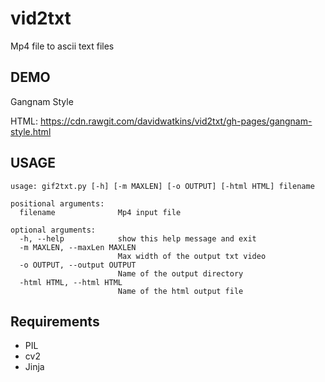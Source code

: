vid2txt
=======

Mp4 file to ascii text files

DEMO
----

Gangnam Style

HTML: https://cdn.rawgit.com/davidwatkins/vid2txt/gh-pages/gangnam-style.html

USAGE
-----

```
usage: gif2txt.py [-h] [-m MAXLEN] [-o OUTPUT] [-html HTML] filename

positional arguments:
  filename              Mp4 input file

optional arguments:
  -h, --help            show this help message and exit
  -m MAXLEN, --maxLen MAXLEN
                        Max width of the output txt video
  -o OUTPUT, --output OUTPUT
                        Name of the output directory
  -html HTML, --html HTML
                        Name of the html output file

```

Requirements
-----------

* PIL
* cv2
* Jinja
